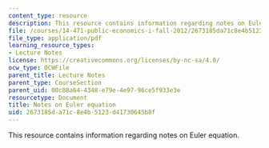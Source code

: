 ```yaml
---
content_type: resource
description: This resource contains information regarding notes on Euler equation.
file: /courses/14-471-public-economics-i-fall-2012/2673185da71c8e4b5123d41730645b8f_MIT14_471F12_euler.pdf
file_type: application/pdf
learning_resource_types:
- Lecture Notes
license: https://creativecommons.org/licenses/by-nc-sa/4.0/
ocw_type: OCWFile
parent_title: Lecture Notes
parent_type: CourseSection
parent_uid: 00c88a64-4348-e79e-4e97-96ce5f933e3e
resourcetype: Document
title: Notes on Euler equation
uid: 2673185d-a71c-8e4b-5123-d41730645b8f
---
```

This resource contains information regarding notes on Euler equation.
